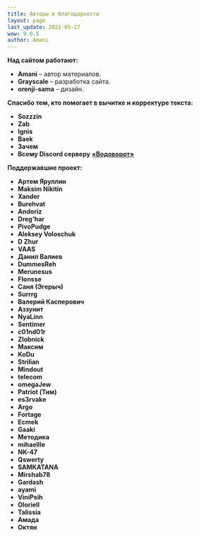 ```yaml
---
title: Авторы и благодарности
layout: page
last_update: 2021-05-17
wow: 9.0.5
author: Amani
---
```


**Над сайтом работают:**

* **Amani** – автор материалов.
* **Grayscale** – разработка сайта.
* **orenji-sama** – дизайн.

**Спасибо тем, кто помогает в вычитке и корректуре текста:**

* **Sozzzin**
* **Zab**
* **Ignis**
* **Baek**
* **Зачем**
* **Всему Discord серверу** [**«Водоворот»**](https://discordapp.com/invite/zTQhBn8)

**Поддержавшие проект:**

* **Артем Яруллин**
* **Maksim Nikitin**
* **Xander**
* **Burehvat**
* **Andoriz**
* **Dreg'har**
* **PivoPudge**
* **Aleksey Voloschuk**
* **D Zhur**
* **VAAS**
* **Данил Валиев**
* **DummesReh**
* **Merunesus**
* **Flonsse**
* **Саня (Эгерыч)**
* **Surrrg**
* **Валерий Касперович**
* **Аззунит**
* **NyaLinn**
* **Sentimer**
* **c01nd01r**
* **Zlobnick**
* **Максим**
* **KoDu**
* **Strilian**
* **Mindout**
* **telecom**
* **omegaJew**
* **Patriot (Тим)**
* **es3rvake**
* **Argo**
* **Fortage**
* **Ecmek**
* **Gaaki**
* **Методика**
* **mihaellle**
* **NK-47**
* **Qswerty**
* **SAMKATANA**
* **Mirshab78**
* **Gardash**
* **ayami**
* **ViniPsih**
* **Oloriell**
* **Talissia**
* **Амада**
* **Октян**

